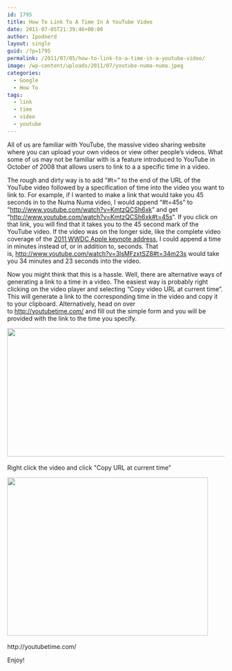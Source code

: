 ```yaml
---
id: 1795
title: How To Link To A Time In A YouTube Video
date: 2011-07-05T21:39:46+00:00
author: Ipodnerd
layout: single
guid: /?p=1795
permalink: /2011/07/05/how-to-link-to-a-time-in-a-youtube-video/
image: /wp-content/uploads/2011/07/youtube-numa-numa.jpeg
categories:
  - Google
  - How To
tags:
  - link
  - time
  - video
  - youtube
---
```

All of us are familiar with YouTube, the massive video sharing website where you can upload your own videos or view other people&#8217;s videos. What some of us may not be familiar with is a feature introduced to YouTube in October of 2008 that allows users to link to a a specific time in a video.

The rough and dirty way is to add &#8220;#t=&#8221; to the end of the URL of the YouTube video followed by a specification of time into the video you want to link to. For example, if I wanted to make a link that would take you 45 seconds in to the Numa Numa video, I would append &#8220;#t=45s&#8221; to &#8220;<a title="http://www.youtube.com/watch?v=KmtzQCSh6xk" href="http://www.youtube.com/watch?v=KmtzQCSh6xk" target="_blank">http://www.youtube.com/watch?v=KmtzQCSh6xk</a>&#8221; and get &#8220;<a title="http://www.youtube.com/watch?v=KmtzQCSh6xk#t=45s" href="http://www.youtube.com/watch?v=KmtzQCSh6xk#t=45s" target="_blank">http://www.youtube.com/watch?v=KmtzQCSh6xk#t=45s</a>&#8220;. If you click on that link, you will find that it takes you to the 45 second mark of the YouTube video. If the video was on the longer side, like the complete video coverage of the <a title="The Complete Scoop On The Apple Keynote Announcements At The WWDC" href="/2011/06/08/the-complete-scoop-on-the-apple-keynote-announcements-at-the-wwdc/" target="_blank">2011 WWDC Apple keynote address</a>, I could append a time in minutes instead of, or in addition to, seconds. That is, <a title="http://www.youtube.com/watch?v=3lsMFzxtSZ8#t=34m23s" href="http://www.youtube.com/watch?v=3lsMFzxtSZ8#t=34m23s" target="_blank">http://www.youtube.com/watch?v=3lsMFzxtSZ8#t=34m23s</a> would take you 34 minutes and 23 seconds into the video.

Now you might think that this is a hassle. Well, there are alternative ways of generating a link to a time in a video. The easiest way is probably right clicking on the video player and selecting &#8220;Copy video URL at current time&#8221;. This will generate a link to the corresponding time in the video and copy it to your clipboard. Alternatively, head on over to <a title="http://youtubetime.com/" href="http://youtubetime.com/" target="_blank">http://youtubetime.com/</a> and fill out the simple form and you will be provided with the link to the time you specify.

<div id="attachment_1802" style="max-width: 590px" class="wp-caption aligncenter">
  <a href="/wp-content/uploads/2011/07/copy-youtube-video-url-time.png"><img class="size-full wp-image-1802" title="copy-youtube-video-url-time" src="/wp-content/uploads/2011/07/copy-youtube-video-url-time.png" alt="" width="580" height="297" srcset="/wp-content/uploads/2011/07/copy-youtube-video-url-time.png 580w, /wp-content/uploads/2011/07/copy-youtube-video-url-time-300x153.png 300w, /wp-content/uploads/2011/07/copy-youtube-video-url-time-180x92.png 180w, /wp-content/uploads/2011/07/copy-youtube-video-url-time-360x184.png 360w" sizes="(max-width: 580px) 100vw, 580px" /></a>
  
  <p class="wp-caption-text">
    Right click the video and click "Copy URL at current time"
  </p>
</div>

<div id="attachment_1803" style="max-width: 475px" class="wp-caption aligncenter">
  <a href="/wp-content/uploads/2011/07/youtube-time-video-url-customize.png"><img class="size-full wp-image-1803" title="youtube-time-video-url-customize" src="/wp-content/uploads/2011/07/youtube-time-video-url-customize.png" alt="" width="465" height="366" srcset="/wp-content/uploads/2011/07/youtube-time-video-url-customize.png 465w, /wp-content/uploads/2011/07/youtube-time-video-url-customize-300x236.png 300w, /wp-content/uploads/2011/07/youtube-time-video-url-customize-180x141.png 180w, /wp-content/uploads/2011/07/youtube-time-video-url-customize-360x283.png 360w" sizes="(max-width: 465px) 100vw, 465px" /></a>
  
  <p class="wp-caption-text">
    http://youtubetime.com/
  </p>
</div>

Enjoy!

